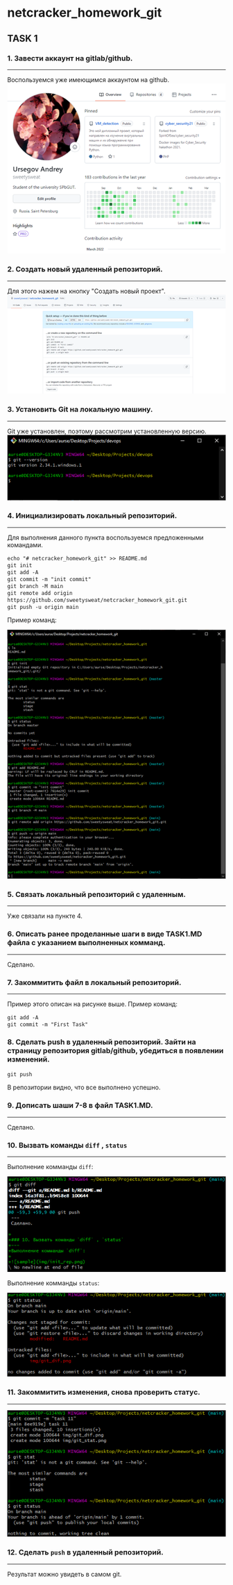 # netcracker_homework_git
## TASK 1
### 1. Завести аккаунт на gitlab/github.
---
Воспользуемся уже имеющимся аккаунтом на github.
![sample](img/git_acc.png)

### 2. Создать новый удаленный репозиторий.
---
Для этого нажем на кнопку "Создать новый проект".
![sample](img/new_rep.png)

### 3. Установить Git на локальную машину.
---
Git уже установлен, поэтому рассмотрим установленную версию.
![sample](img/git_version.png)

### 4. Инициализировать локальный репозиторий.
---
Для выполнения данного пункта воспользуемся предложенными командами.
```
echo "# netcracker_homework_git" >> README.md
git init
git add -A
git commit -m "init commit"
git branch -M main
git remote add origin https://github.com/sweetysweat/netcracker_homework_git.git
git push -u origin main
```
Пример команд:

![sample](img/init_rep.png)

### 5. Связать локальный репозиторий с удаленным.
---
Уже связали на пункте 4.

### 6. Описать ранее проделанные шаги в виде TASK1.MD файла с указанием выполненных комманд.
---
Сделано.

### 7. Закоммитить файл в локальный репозиторий.
---
Пример этого описан на рисунке выше.
Пример команд:

```
git add -A
git commit -m "First Task"
```

### 8. Сделать push в удаленный репозиторий. Зайти на страницу репозитория gitlab/github, убедиться в появлении изменений.
```
git push
```
В репозитории видно, что все выполнено успешно.

### 9. Дописать шаши 7-8 в файл TASK1.MD.
---
Сделано.


### 10. Вызвать команды `diff` , `status`
---
Выполнение комманды `diff`:

![sample](img/git_dif.png)

Выполнение комманды `status`:

![sample](img/git_stat.png)

### 11. Закоммитить изменения, снова проверить статус.
---
![sample](img/git_stat_after_commit.png)

### 12. Сделать `push` в удаленный репозиторий.
---
Результат можно увидеть в самом git.
